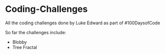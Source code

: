 # Coding-Challenges
All the coding challenges done by Luke Edward as part of #100DaysofCode

So far the challenges include:
- Blobby
- Tree Fractal

